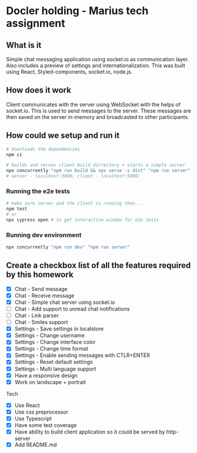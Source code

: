 # Docler holding - Marius tech assignment

## What is it

Simple chat messaging application using socket.io as communication layer. Also includes a preview of settings and internationalization. This was built using React, Styled-components, socket.io, node.js.

## How does it work

Client communicates with the server using WebSocket with the helps of socket.io. This is used to send messages to the server. These messages are then saved on the server in-memory and broadcasted to other participants.

## How could we setup and run it

```sh
# downloads the dependencies
npm ci

# builds and serves client build dirrectory + starts a simple server
npx concurrently "npm run build && npx serve -s dist" "npm run server"
# server - localhost:3000; client - localhost:5000;
```

### Running the e2e tests

```sh
# make sure server and the client is running then...
npm test
# or
npx cypress open # to get interactive window for e2e tests
```

### Running dev environment

```sh
npx concurrently "npm run dev" "npm run server"
```

## Create a checkbox list of all the features required by this homework

- [x] Chat - Send message
- [x] Chat - Receive message
- [x] Chat - Simple chat server using socket.io
- [ ] Chat - Add support to unread chat notifications
- [ ] Chat - Link parser
- [ ] Chat - Smiles support
- [x] Settings - Save settings in localstore
- [x] Settings - Change username
- [x] Settings - Change interface color
- [x] Settings - Change time format
- [x] Settings - Enable sending messages with CTLR+ENTER
- [x] Settings - Reset default settings
- [x] Settings - Multi language support
- [x] Have a responsive design
- [x] Work on landscape + portrait

Tech

- [x] Use React
- [x] Use css preprocessor
- [x] Use Typescript
- [x] Have some test coverage
- [x] Have ability to build client application so it could be served by http-server
- [x] Add README.md

